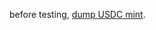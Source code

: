 before testing, [dump USDC mint](https://lincot.github.io/solana-wiki/testing/testing.html#dumping-a-mint-to-localnet).
